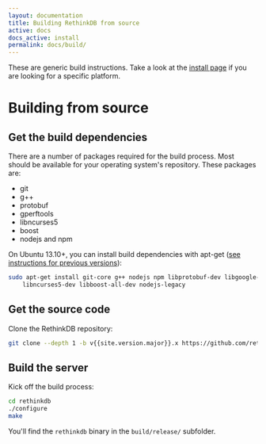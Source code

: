 ```yaml
---
layout: documentation
title: Building RethinkDB from source
active: docs
docs_active: install
permalink: docs/build/
---
```


These are generic build instructions. Take a look at the [install page](/docs/install/)
if you are looking for a specific platform.

# Building from source #

## Get the build dependencies ##

There are a number of packages required for the build process. Most
should be available for your operating system's repository. These packages are:

- git
- g++
- protobuf
- gperftools
- libncurses5
- boost
- nodejs and npm


On Ubuntu 13.10+, you can install build dependencies with apt-get ([see instructions for previous versions](/docs/install/ubuntu/)):

```bash
sudo apt-get install git-core g++ nodejs npm libprotobuf-dev libgoogle-perftools-dev \
    libncurses5-dev libboost-all-dev nodejs-legacy
```

## Get the source code ##
Clone the RethinkDB repository:

```bash
git clone --depth 1 -b v{{site.version.major}}.x https://github.com/rethinkdb/rethinkdb.git
```

## Build the server ##

Kick off the build process:

```bash
cd rethinkdb
./configure
make
```

You'll find the `rethinkdb` binary in the `build/release/` subfolder.
